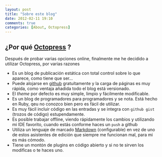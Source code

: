 ```yaml
---
layout: post
title: "Sobre este blog"
date: 2012-02-11 19:10
comments: true
categories: [About, Octopress]
---
```


## ¿Por qué [Octopress](http://octopress.org/) ?

Después de probar varias opciones online, finalmente me he decidido a utilizar Octopress, por varias razones

* Es un blog de publicación estática con total control sobre lo que aparece, como tiene que ser...
* Puede alojarse en [github](http://github.com) gratuítamente y la carga de páginas es muy rápida, como ventaja añadida todo el blog está versionado.
* El *theme* por defecto es muy simple, limpio y fácilmente modificable.
* Es un blog de programadores para programadores y se nota. Está hecho en Ruby, qeu no conozco bien pero es fácil de utilizar.
* Es muy fácil incluir código en las entradas y se integra con `github gist` (trozos de código) estupendamente.
* Es posible trabajar offline, viendo rápidamente los cambios y utilizando mi IDE favorito, cuando estás conforme haces un `push` a github
* Utiliza un lenguaje de marcado [Markdown](http://daringfireball.net/projects/markdown/syntax) (configurable) en vez de uno
de estos asistentes de edición que siempre me funcionan mal, para mi es más cómodo.
* Tiene un montón de plugins en código abierto y si no te sirven los modificas o te haces uno.
